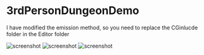 # 3rdPersonDungeonDemo

I have modified the emission method, so you need to replace the CGinlucde folder in the Editor folder


![screenshot](https://i.loli.net/2019/05/22/5ce56028d131943467.jpg)
![screenshot](https://i.bmp.ovh/imgs/2019/05/fa36de991d2ebe70.jpg)
![screenshot](https://i.bmp.ovh/imgs/2019/05/ffb98ea9b964df98.jpg)

